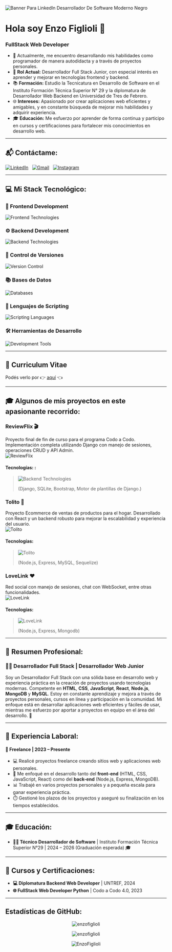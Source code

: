 ![Banner Para LinkedIn Desarrollador De Software Moderno Negro](https://github.com/user-attachments/assets/a59d040b-b13b-42c3-a7f2-8b29de68f9fd)

# Hola soy Enzo Figlioli 👋
### FullStack Web Developer

- 🔭 Actualmente, me encuentro desarrollando mis habilidades como programador de manera autodidacta y a través de proyectos personales.
- 💼 **Rol Actual:** Desarrollador Full Stack Junior, con especial interés en aprender y mejorar en tecnologías frontend y backend.
- 📚 **Formación:** Estudio la Tecnicatura en Desarrollo de Software en el Instituto Formación Técnica Superior N° 29 y la diplomatura de Desarrollador Web Backend en Universidad de Tres de Febrero.
- 🌐 **Intereses:** Apasionado por crear aplicaciones web eficientes y amigables, y en constante búsqueda de mejorar mis habilidades y adquirir experiencia.
- 🎓 **Educación:** Me esfuerzo por aprender de forma continua y participo en cursos y certificaciones para fortalecer mis conocimientos en desarrollo web.

---

## 📬 Contáctame:

[![LinkedIn](https://skillicons.dev/icons?i=linkedin)]([https://www.linkedin.com/in/enzo-figlioli/) &nbsp;
[![Gmail](https://skillicons.dev/icons?i=gmail)](mailto:enzofiglioli.p@gmail.com?subject=Hola%Enzo,%Vengo%de%20Github) &nbsp;
[![Instagram](https://skillicons.dev/icons?i=instagram)](https://instagram.com/enzo.figlioli) &nbsp;

---

## 💻 Mi Stack Tecnológico:

### 🎨 Frontend Development

![Frontend Technologies](https://skillicons.dev/icons?i=html,css,js,react,bootstrap)

### ⚙️ Backend Development

![Backend Technologies](https://skillicons.dev/icons?i=nodejs,express,python,django,java,spring)

### 🌳 Control de Versiones

![Version Control](https://skillicons.dev/icons?i=git,github)

### 📚 Bases de Datos

![Databases](https://skillicons.dev/icons?i=mysql,mongodb)

### 📜 Lenguajes de Scripting

![Scripting Languages](https://skillicons.dev/icons?i=python,bash)

### 🛠️ Herramientas de Desarrollo

![Development Tools](https://skillicons.dev/icons?i=vscode,idea,maven,md,notion,npm,pnpm)

---

## 📄 **Curriculum Vitae**

Podés verlo por 👉 [aquí](https://github.com/user-attachments/files/16268165/CV.-.FullStack.pdf) 👈

---

## 🎓 **Algunos de mis proyectos en este apasionante recorrido:**

### **ReviewFlix 🎬**
Proyecto final de fin de curso para el programa Codo a Codo. Implementación completa utilizando Django con manejo de sesiones, operaciones CRUD y API Admin.  
![ReviewFlix](https://github.com/EnzoFiglioli/EnzoFiglioli/assets/105600952/5064e549-aa54-45df-b8a2-0c34ef6d5982)

#### **Tecnologías:** :
> ![Backend Technologies](https://skillicons.dev/icons?i=python,django,sqlite,bootstrap)
> 
> (Django, SQLite, Bootstrap, Motor de plantillas de Django.)

### **Tolito 🛒**
Proyecto Ecommerce de ventas de productos para el hogar. Desarrollado con React y un backend robusto para mejorar la escalabilidad y experiencia del usuario.  
![Tolito](https://github.com/user-attachments/assets/ac9a23da-1071-440f-85f9-c2f8cab10e2e)

#### **Tecnologías:** 
> ![Tolito](https://skillicons.dev/icons?i=nodejs,express,mysql,sequelize)
> 
> (Node.js, Express, MySQL, Sequelize)


### **LoveLink ❤️**
Red social con manejo de sesiones, chat con WebSocket, entre otras funcionalidades.  
![LoveLink](https://github.com/user-attachments/assets/a2434fb7-fd9e-4ef2-a83f-5b267c7e1a09)

#### **Tecnologías:** 
> ![LoveLink](https://skillicons.dev/icons?i=nodejs,express,mongodb)
> 
> (Node.js, Express, Mongodb)
---
## 💼 Resumen Profesional:

### 👨‍💻 Desarrollador Full Stack | Desarrollador Web Junior  
Soy un Desarrollador Full Stack con una sólida base en desarrollo web y experiencia práctica en la creación de proyectos usando tecnologías modernas. Competente en **HTML**, **CSS**, **JavaScript**, **React**, **Node.js**, **MongoDB** y **MySQL**. Estoy en constante aprendizaje y mejora a través de proyectos personales, cursos en línea y participación en la comunidad. Mi enfoque está en desarrollar aplicaciones web eficientes y fáciles de usar, mientras me esfuerzo por aportar a proyectos en equipo en el área del desarrollo. 🚀

---

## 💼 Experiencia Laboral:

#### 🎯 Freelance | 2023 – Presente  
- 💻 Realicé proyectos freelance creando sitios web y aplicaciones web personales.
- 🔧 Me enfoqué en el desarrollo tanto del **front-end** (HTML, CSS, JavaScript, React) como del **back-end** (Node.js, Express, MongoDB).
- 📊 Trabajé en varios proyectos personales y a pequeña escala para ganar experiencia práctica.
- ⏱️ Gestioné los plazos de los proyectos y aseguré su finalización en los tiempos establecidos.

---

## 🎓 Educación:

- **👨‍🎓 Técnico Desarrollador de Software** | Instituto Formación Técnica Superior N°29 | 2024 – 2026 (Graduación esperada) 🎓

---

## 📜 Cursos y Certificaciones:

- **💻 Diplomatura Backend Web Developer** | UNTREF, 2024  
- **🌐 FullStack Web Developer Python** | Codo a Codo 4.0, 2023  

---

## Estadísticas de GitHub:

<p align="center">
  <img src="https://github-readme-stats.vercel.app/api/top-langs?username=enzofiglioli&show_icons=true&locale=en&layout=compact" alt="enzofiglioli" />
</p>
<p align="center">
  <img src="https://github-readme-stats.vercel.app/api?username=enzofiglioli&show_icons=true&locale=en" alt="enzofiglioli" />
</p>
<p align="center"> 
    <img src="https://komarev.com/ghpvc/?username=EnzoFiglioli&label=Profile%20views&color=0e75b6&style=flat" alt="EnzoFiglioli" /> 
</p>
